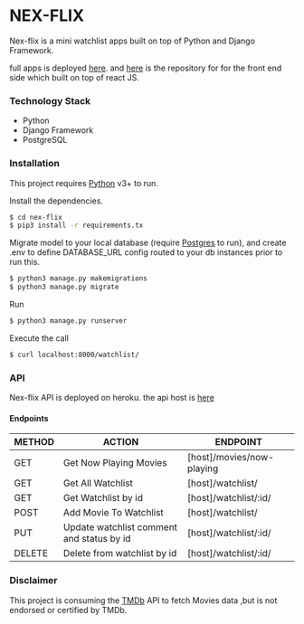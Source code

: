 # NEX-FLIX

Nex-flix is a mini watchlist apps built on top of Python and Django Framework.

full apps is deployed [here](https://nex-flix.herokuapp.com/). and [here](https://github.com/mfsyahrz/nexflix-fe) is the repository for for the front end side which built on top of react JS.


### Technology Stack

* Python
* Django Framework
* PostgreSQL




### Installation

This project requires [Python](https://python.org/) v3+ to run.

Install the dependencies.
```sh
$ cd nex-flix
$ pip3 install -r requirements.tx
```

Migrate model to your local database (require [Postgres](www.postgresql.org) to run), and create .env to define DATABASE_URL config routed to your db instances prior to run this.
```sh
$ python3 manage.py makemigrations
$ python3 manage.py migrate
```
Run
```sh
$ python3 manage.py runserver
```

Execute the call
```sh
$ curl localhost:8000/watchlist/
```


### API
Nex-flix API is deployed on heroku. the api host is [here](https://api-nexflix.herokuapp.com/)



#### Endpoints

|METHOD | ACTION | ENDPOINT |
| ------ | ------ | ------ |
|GET| Get Now Playing Movies | [host]/movies/now-playing |
|GET| Get All Watchlist| [host]/watchlist/ |
|GET| Get Watchlist by id| [host]/watchlist/:id/ |
|POST| Add Movie To Watchlist | [host]/watchlist/ |
|PUT| Update watchlist comment and status by id | [host]/watchlist/:id/ |
|DELETE| Delete from watchlist by id | [host]/watchlist/:id/ |





### Disclaimer
This project is consuming the [TMDb](https://developers.themoviedb.org/) API to fetch Movies data 
,but is not endorsed or certified by TMDb.

